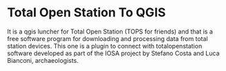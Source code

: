 # Total Open Station To QGIS
 It is a qgis luncher for Total Open Station (TOPS for friends) and that is a free software program for downloading and processing data from total station devices. This one is a plugin to connect with totalopenstation software developed as part of the IOSA project by Stefano Costa and Luca Bianconi, archaeologists.
